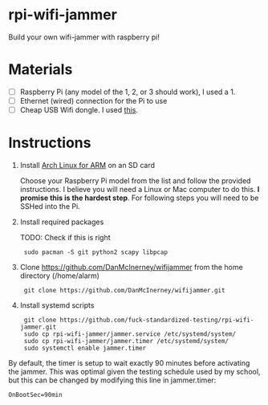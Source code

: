 # rpi-wifi-jammer
Build your own wifi-jammer with raspberry pi!

# Materials

- [ ] Raspberry Pi (any model of the 1, 2, or 3 should work), I used a 1.
- [ ] Ethernet (wired) connection for the Pi to use
- [ ] Cheap USB Wifi dongle. I used [this](http://www.canakit.com/raspberry-pi-wifi.html).

# Instructions

1. Install [Arch Linux for ARM](https://archlinuxarm.org/platforms) on an SD card
    
    Choose your Raspberry Pi model from the list and follow the provided instructions. I believe you will need a Linux or Mac computer to do this. **I promise this is the hardest step**. For following steps you will need to be SSHed into the Pi.
    
2. Install required packages
    
    TODO: Check if this is right

        sudo pacman -S git python2 scapy libpcap
        
3. Clone https://github.com/DanMcInerney/wifijammer from the home directory (/home/alarm)
    
        git clone https://github.com/DanMcInerney/wifijammer.git

4. Install systemd scripts

        git clone https://github.com/fuck-standardized-testing/rpi-wifi-jammer.git
        sudo cp rpi-wifi-jammer/jammer.service /etc/systemd/system/
        sudo cp rpi-wifi-jammer/jammer.timer /etc/systemd/system/
        sudo systemctl enable jammer.timer
        
By default, the timer is setup to wait exactly 90 minutes before activating the jammer. This was optimal given the testing schedule used by my school, but this can be changed by modifying this line in jammer.timer:

    OnBootSec=90min
